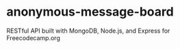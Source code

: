 # anonymous-message-board
RESTful API built with MongoDB, Node.js, and Express for Freecodecamp.org
